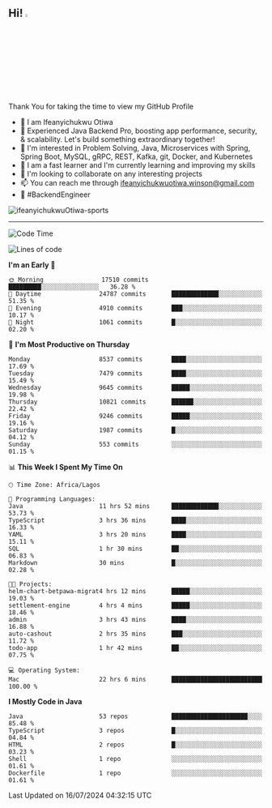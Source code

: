 <!-- BLOG-POST-LIST:START --><!-- BLOG-POST-LIST:END -->

## Hi! <img src="https://media.giphy.com/media/hvRJCLFzcasrR4ia7z/giphy.gif" width="4%"> 

Thank You for taking the time to view my GitHub Profile

- 👋 I am Ifeanyichukwu Otiwa
- 🚀 Experienced Java Backend Pro, boosting app performance, security, & scalability. Let's build something extraordinary together!
- 👀 I'm interested in Problem Solving, Java, Microservices with Spring, Spring Boot, MySQL, gRPC, REST, Kafka, git, Docker, and Kubernetes
- 🌱 I am a fast learner and I'm currently learning and improving my skills
- 💞️ I'm looking to collaborate on any interesting projects
- 📫 You can reach me through ifeanyichukwuotiwa.winson@gmail.com
- 🚀 #BackendEngineer

<p align="left" marginTop="10px"> <img src="https://komarev.com/ghpvc/?username=ifeanyichukwuOtiwa-sports&label=Profile%20views&color=0e75b6&style=for-the-badge" alt="ifeanyichukwuOtiwa-sports" /> </p>

***

<!--START_SECTION:waka-->
![Code Time](http://img.shields.io/badge/Code%20Time-2%2C633%20hrs%2050%20mins-blue)

![Lines of code](https://img.shields.io/badge/From%20Hello%20World%20I%27ve%20Written-12.2%20million%20lines%20of%20code-blue)

**I'm an Early 🐤** 

```text
🌞 Morning                17510 commits       █████████░░░░░░░░░░░░░░░░   36.28 % 
🌆 Daytime                24787 commits       █████████████░░░░░░░░░░░░   51.35 % 
🌃 Evening                4910 commits        ███░░░░░░░░░░░░░░░░░░░░░░   10.17 % 
🌙 Night                  1061 commits        █░░░░░░░░░░░░░░░░░░░░░░░░   02.20 % 
```
📅 **I'm Most Productive on Thursday** 

```text
Monday                   8537 commits        ████░░░░░░░░░░░░░░░░░░░░░   17.69 % 
Tuesday                  7479 commits        ████░░░░░░░░░░░░░░░░░░░░░   15.49 % 
Wednesday                9645 commits        █████░░░░░░░░░░░░░░░░░░░░   19.98 % 
Thursday                 10821 commits       ██████░░░░░░░░░░░░░░░░░░░   22.42 % 
Friday                   9246 commits        █████░░░░░░░░░░░░░░░░░░░░   19.16 % 
Saturday                 1987 commits        █░░░░░░░░░░░░░░░░░░░░░░░░   04.12 % 
Sunday                   553 commits         ░░░░░░░░░░░░░░░░░░░░░░░░░   01.15 % 
```


📊 **This Week I Spent My Time On** 

```text
🕑︎ Time Zone: Africa/Lagos

💬 Programming Languages: 
Java                     11 hrs 52 mins      █████████████░░░░░░░░░░░░   53.73 % 
TypeScript               3 hrs 36 mins       ████░░░░░░░░░░░░░░░░░░░░░   16.33 % 
YAML                     3 hrs 20 mins       ████░░░░░░░░░░░░░░░░░░░░░   15.11 % 
SQL                      1 hr 30 mins        ██░░░░░░░░░░░░░░░░░░░░░░░   06.83 % 
Markdown                 30 mins             █░░░░░░░░░░░░░░░░░░░░░░░░   02.28 % 

🐱‍💻 Projects: 
helm-chart-betpawa-migrat4 hrs 12 mins       █████░░░░░░░░░░░░░░░░░░░░   19.03 % 
settlement-engine        4 hrs 4 mins        █████░░░░░░░░░░░░░░░░░░░░   18.46 % 
admin                    3 hrs 43 mins       ████░░░░░░░░░░░░░░░░░░░░░   16.88 % 
auto-cashout             2 hrs 35 mins       ███░░░░░░░░░░░░░░░░░░░░░░   11.72 % 
todo-app                 1 hr 42 mins        ██░░░░░░░░░░░░░░░░░░░░░░░   07.75 % 

💻 Operating System: 
Mac                      22 hrs 6 mins       █████████████████████████   100.00 % 
```

**I Mostly Code in Java** 

```text
Java                     53 repos            █████████████████████░░░░   85.48 % 
TypeScript               3 repos             █░░░░░░░░░░░░░░░░░░░░░░░░   04.84 % 
HTML                     2 repos             █░░░░░░░░░░░░░░░░░░░░░░░░   03.23 % 
Shell                    1 repo              ░░░░░░░░░░░░░░░░░░░░░░░░░   01.61 % 
Dockerfile               1 repo              ░░░░░░░░░░░░░░░░░░░░░░░░░   01.61 % 
```




 Last Updated on 16/07/2024 04:32:15 UTC
<!--END_SECTION:waka-->

<!--
<p align="center">
![trophy](https://github-profile-trophy.vercel.app/?username=ifeanyichukwuOtiwa-sports&theme=onedark) (https://github.com/ryo-ma/github-profile-trophy)
</p>
-->

<!---
ifeanyi-otiwa/ifeanyi-otiwa is a ✨ special ✨ repository because its `README.md` (this file) appears on your GitHub profile.
You can click the Preview link to take a look at your changes.
--->
